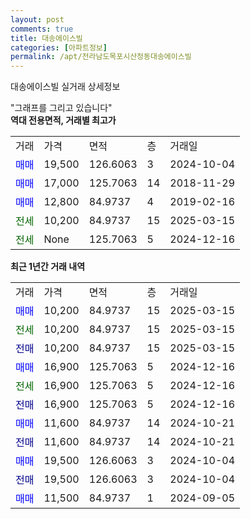 ```yaml
---
layout: post
comments: true
title: 대송에이스빌
categories: [아파트정보]
permalink: /apt/전라남도목포시산정동대송에이스빌
---
```


대송에이스빌 실거래 상세정보

<script type="text/javascript">
  google.charts.load('current', {'packages':['line', 'corechart']});
  google.charts.setOnLoadCallback(drawChart);

  function drawChart() {
    var data = new google.visualization.DataTable();
    data.addColumn('date', '거래일');
    data.addColumn('number', "매매");
    data.addColumn('number', "전세");
    data.addColumn('number', "전매");

    data.addRows([[new Date(Date.parse("2025-03-15")), 10200, null, null], [new Date(Date.parse("2025-03-15")), null, 10200, null], [new Date(Date.parse("2025-03-15")), null, null, 10200], [new Date(Date.parse("2024-12-16")), 16900, null, null], [new Date(Date.parse("2024-12-16")), null, 16900, null], [new Date(Date.parse("2024-12-16")), null, null, 16900], [new Date(Date.parse("2024-10-21")), 11600, null, null], [new Date(Date.parse("2024-10-21")), null, null, 11600], [new Date(Date.parse("2024-10-04")), 19500, null, null], [new Date(Date.parse("2024-10-04")), null, null, 19500], [new Date(Date.parse("2024-09-05")), 11500, null, null]]);

    var options = {
      hAxis: {
        format: 'yyyy/MM/dd'
      },    
      lineWidth: 0,
      pointsVisible: true,    
      title: '최근 1년간 유형별 실거래가 분포',
      legend: { position: 'bottom' }
    };

    var formatter = new google.visualization.NumberFormat({pattern:'###,###'} );
    formatter.format(data, 1);
    formatter.format(data, 2);
    
    setTimeout(function() {
        var chart = new google.visualization.LineChart(document.getElementById('columnchart_material'));
        chart.draw(data, (options));
        document.getElementById('loading').style.display = 'none';
    }, 200);
  }
</script>


<div id="loading" style="z-index:20; display: block; margin-left: 0px">"그래프를 그리고 있습니다"</div>
<div id="columnchart_material" style="width: 95%; margin-left: 0px; display: block"></div>
<!-- contents start -->
<b>역대 전용면적, 거래별 최고가</b>
<table class="sortable">
    <tr>
      <td>거래</td>
      <td>가격</td>
      <td>면적</td>
      <td>층</td>
      <td>거래일</td>
    </tr>
        <tr>
          <td><a style="color: blue">매매</a></td>
          <td>19,500</td>
          <td>126.6063</td>
          <td>3</td>
          <td>2024-10-04</td>
        </tr>            <tr>
          <td><a style="color: blue">매매</a></td>
          <td>17,000</td>
          <td>125.7063</td>
          <td>14</td>
          <td>2018-11-29</td>
        </tr>            <tr>
          <td><a style="color: blue">매매</a></td>
          <td>12,800</td>
          <td>84.9737</td>
          <td>4</td>
          <td>2019-02-16</td>
        </tr>        
        <tr>
              <td><a style="color: darkgreen">전세</a></td>
              <td>10,200</td>
              <td>84.9737</td>
              <td>15</td>
              <td>2025-03-15</td>
            </tr>            <tr>
              <td><a style="color: darkgreen">전세</a></td>
              <td>None</td>
              <td>125.7063</td>
              <td>5</td>
              <td>2024-12-16</td>
            </tr>        
    
</table>

<b>최근 1년간 거래 내역</b>

<table class="sortable">
    <tr>
      <td>거래</td>
      <td>가격</td>
      <td>면적</td>
      <td>층</td>
      <td>거래일</td>
    </tr>
    <tr>
      <td><a style="color: blue">매매</a></td>
      <td>10,200</td>
      <td>84.9737</td>
      <td>15</td>
      <td>2025-03-15</td>
    </tr>          <tr>
      <td><a style="color: darkgreen">전세</a></td>
      <td>10,200</td>
      <td>84.9737</td>
      <td>15</td>
      <td>2025-03-15</td>
    </tr>          <tr>
      <td><a style="color: darkblue">전매</a></td>
      <td>10,200</td>
      <td>84.9737</td>
      <td>15</td>
      <td>2025-03-15</td>
    </tr>          <tr>
      <td><a style="color: blue">매매</a></td>
      <td>16,900</td>
      <td>125.7063</td>
      <td>5</td>
      <td>2024-12-16</td>
    </tr>          <tr>
      <td><a style="color: darkgreen">전세</a></td>
      <td>16,900</td>
      <td>125.7063</td>
      <td>5</td>
      <td>2024-12-16</td>
    </tr>          <tr>
      <td><a style="color: darkblue">전매</a></td>
      <td>16,900</td>
      <td>125.7063</td>
      <td>5</td>
      <td>2024-12-16</td>
    </tr>          <tr>
      <td><a style="color: blue">매매</a></td>
      <td>11,600</td>
      <td>84.9737</td>
      <td>14</td>
      <td>2024-10-21</td>
    </tr>          <tr>
      <td><a style="color: darkblue">전매</a></td>
      <td>11,600</td>
      <td>84.9737</td>
      <td>14</td>
      <td>2024-10-21</td>
    </tr>          <tr>
      <td><a style="color: blue">매매</a></td>
      <td>19,500</td>
      <td>126.6063</td>
      <td>3</td>
      <td>2024-10-04</td>
    </tr>          <tr>
      <td><a style="color: darkblue">전매</a></td>
      <td>19,500</td>
      <td>126.6063</td>
      <td>3</td>
      <td>2024-10-04</td>
    </tr>          <tr>
      <td><a style="color: blue">매매</a></td>
      <td>11,500</td>
      <td>84.9737</td>
      <td>1</td>
      <td>2024-09-05</td>
    </tr>      </table>
<!-- contents end -->    

